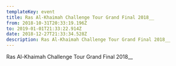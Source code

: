 ```yaml
---
templateKey: event
title: Ras Al-Khaimah Challenge Tour Grand Final 2018__
from: 2018-10-31T20:33:19.196Z
to: 2019-01-01T21:33:22.914Z
date: 2018-12-27T21:33:34.528Z
description: Ras Al-Khaimah Challenge Tour Grand Final 2018__
---
```

Ras Al-Khaimah Challenge Tour Grand Final 2018__
